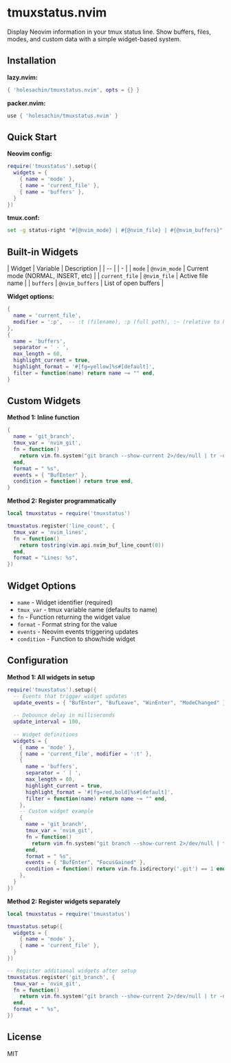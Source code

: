 # tmuxstatus.nvim

Display Neovim information in your tmux status line. Show buffers, files, modes, and custom data with a simple widget-based system.


## Installation

**lazy.nvim:**
```lua
{ 'holesachin/tmuxstatus.nvim', opts = {} }
```

**packer.nvim:**
```lua
use { 'holesachin/tmuxstatus.nvim' }
```

## Quick Start

**Neovim config:**
```lua
require('tmuxstatus').setup({
  widgets = {
    { name = 'mode' },
    { name = 'current_file' },
    { name = 'buffers' },
  }
})
```

**tmux.conf:**
```bash
set -g status-right "#{@nvim_mode} | #{@nvim_file} | #{@nvim_buffers}"
```


## Built-in Widgets

| Widget         | Variable        | Description                        |
| -- |  | - |
| `mode`         | `@nvim_mode`    | Current mode (NORMAL, INSERT, etc) |
| `current_file` | `@nvim_file`    | Active file name                   |
| `buffers`      | `@nvim_buffers` | List of open buffers               |

**Widget options:**
```lua
{
  name = 'current_file',
  modifier = ':p',  -- :t (filename), :p (full path), :~ (relative to home)
},
{
  name = 'buffers',
  separator = ' · ',
  max_length = 60,
  highlight_current = true,
  highlight_format = '#[fg=yellow]%s#[default]',
  filter = function(name) return name ~= "" end,
}
```


## Custom Widgets

**Method 1: Inline function**
```lua
{
  name = 'git_branch',
  tmux_var = 'nvim_git',
  fn = function()
    return vim.fn.system("git branch --show-current 2>/dev/null | tr -d '\n'")
  end,
  format = " %s",
  events = { "BufEnter" },
  condition = function() return true end,
}
```

**Method 2: Register programmatically**
```lua
local tmuxstatus = require('tmuxstatus')

tmuxstatus.register('line_count', {
  tmux_var = 'nvim_lines',
  fn = function()
    return tostring(vim.api.nvim_buf_line_count(0))
  end,
  format = "Lines: %s",
})
```


## Widget Options

- `name` - Widget identifier (required)
- `tmux_var` - tmux variable name (defaults to name)
- `fn` - Function returning the widget value
- `format` - Format string for the value
- `events` - Neovim events triggering updates
- `condition` - Function to show/hide widget


## Configuration

**Method 1: All widgets in setup**
```lua
require('tmuxstatus').setup({
  -- Events that trigger widget updates
  update_events = { "BufEnter", "BufLeave", "WinEnter", "ModeChanged" },
  
  -- Debounce delay in milliseconds
  update_interval = 100,
  
  -- Widget definitions
  widgets = {
    { name = 'mode' },
    { name = 'current_file', modifier = ':t' },
    { 
      name = 'buffers',
      separator = ' | ',
      max_length = 80,
      highlight_current = true,
      highlight_format = '#[fg=red,bold]%s#[default]',
      filter = function(name) return name ~= "" end,
    },
    -- Custom widget example
    {
      name = 'git_branch',
      tmux_var = 'nvim_git',
      fn = function()
        return vim.fn.system("git branch --show-current 2>/dev/null | tr -d '\n'")
      end,
      format = " %s",
      events = { "BufEnter", "FocusGained" },
      condition = function() return vim.fn.isdirectory('.git') == 1 end,
    },
  }
})
```

**Method 2: Register widgets separately**
```lua
local tmuxstatus = require('tmuxstatus')

tmuxstatus.setup({
  widgets = {
    { name = 'mode' },
    { name = 'current_file' },
  }
})

-- Register additional widgets after setup
tmuxstatus.register('git_branch', {
  tmux_var = 'nvim_git',
  fn = function()
    return vim.fn.system("git branch --show-current 2>/dev/null | tr -d '\n'")
  end,
  format = " %s",
})
```

## License

MIT

